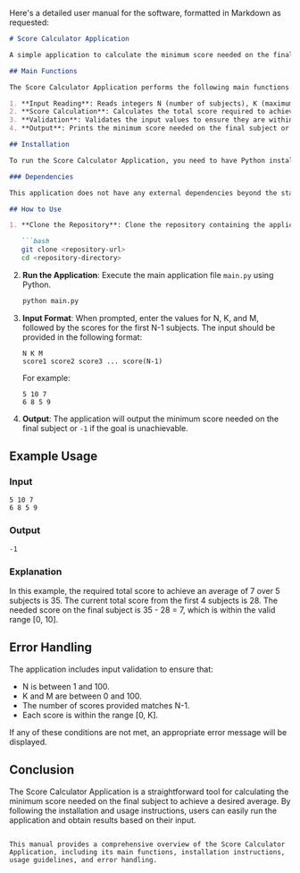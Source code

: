 Here's a detailed user manual for the software, formatted in Markdown as requested:

```markdown
# Score Calculator Application

A simple application to calculate the minimum score needed on the final subject to achieve a desired average score across multiple subjects.

## Main Functions

The Score Calculator Application performs the following main functions:

1. **Input Reading**: Reads integers N (number of subjects), K (maximum score for any subject), and M (desired average score) from standard input.
2. **Score Calculation**: Calculates the total score required to achieve the average of M points over N subjects and determines the minimum score needed on the final subject.
3. **Validation**: Validates the input values to ensure they are within specified constraints.
4. **Output**: Prints the minimum score needed on the final subject or an error message if the goal is unachievable.

## Installation

To run the Score Calculator Application, you need to have Python installed on your machine. You can download Python from [python.org](https://www.python.org/downloads/).

### Dependencies

This application does not have any external dependencies beyond the standard Python library. Ensure you have Python 3.x installed.

## How to Use

1. **Clone the Repository**: Clone the repository containing the application files to your local machine.

   ```bash
   git clone <repository-url>
   cd <repository-directory>
   ```

2. **Run the Application**: Execute the main application file `main.py` using Python.

   ```bash
   python main.py
   ```

3. **Input Format**: When prompted, enter the values for N, K, and M, followed by the scores for the first N-1 subjects. The input should be provided in the following format:

   ```
   N K M
   score1 score2 score3 ... score(N-1)
   ```

   For example:
   ```
   5 10 7
   6 8 5 9
   ```

4. **Output**: The application will output the minimum score needed on the final subject or `-1` if the goal is unachievable.

## Example Usage

### Input
```
5 10 7
6 8 5 9
```

### Output
```
-1
```

### Explanation
In this example, the required total score to achieve an average of 7 over 5 subjects is 35. The current total score from the first 4 subjects is 28. The needed score on the final subject is 35 - 28 = 7, which is within the valid range [0, 10].

## Error Handling

The application includes input validation to ensure that:

- N is between 1 and 100.
- K and M are between 0 and 100.
- The number of scores provided matches N-1.
- Each score is within the range [0, K].

If any of these conditions are not met, an appropriate error message will be displayed.

## Conclusion

The Score Calculator Application is a straightforward tool for calculating the minimum score needed on the final subject to achieve a desired average. By following the installation and usage instructions, users can easily run the application and obtain results based on their input.
```

This manual provides a comprehensive overview of the Score Calculator Application, including its main functions, installation instructions, usage guidelines, and error handling.